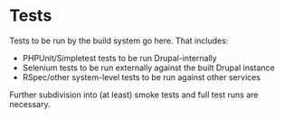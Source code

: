 # Tests

Tests to be run by the build system go here. That includes:

* PHPUnit/Simpletest tests to be run Drupal-internally
* Selenium tests to be run externally against the built Drupal instance
* RSpec/other system-level tests to be run against other services

Further subdivision into (at least) smoke tests and full test runs are
necessary.
